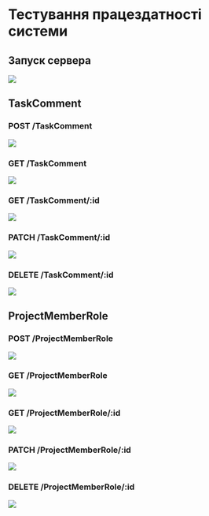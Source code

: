 # Тестування працездатності системи

## Запуск сервера

![](media/start.jpeg)

## TaskComment

### POST /TaskComment

![](media/TaskComment/post/post.jpeg)

### GET /TaskComment

![](media/TaskComment/get/getAll1.jpeg)

### GET /TaskComment/:id

![](media/TaskComment/get/getID.jpeg)

### PATCH /TaskComment/:id

![](media/TaskComment/patch/patch.jpeg)

### DELETE /TaskComment/:id

![](media/TaskComment/delete/delete.jpeg)

## ProjectMemberRole

### POST /ProjectMemberRole

![](media/ProjectMemberRole/post/post.jpeg)

### GET /ProjectMemberRole

![](media/ProjectMemberRole/get/getAll.jpeg)

### GET /ProjectMemberRole/:id

![](media/ProjectMemberRole/get/getId.jpeg)

### PATCH /ProjectMemberRole/:id

![](media/ProjectMemberRole/patch/patch.jpeg)

### DELETE /ProjectMemberRole/:id

![](media/ProjectMemberRole/delete/delete.jpeg)
